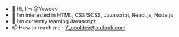- 👋 Hi, I’m @Yewdev
- 👀 I’m interested in HTML, CSS/SCSS, Javascript, React.js, Node.js 
- 🌱 I’m currently learning Javascript
- 📫 How to reach me : Y_cooldev@outlook.com
